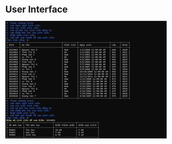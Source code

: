 # User Interface
![image 1](https://github.com/cauhamau/SDS_Training/blob/master/Practice3_ServiceDI_StudentManagement/user_interface.png)
